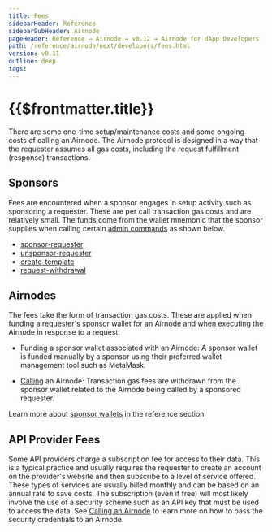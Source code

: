 ```yaml
---
title: Fees
sidebarHeader: Reference
sidebarSubHeader: Airnode
pageHeader: Reference → Airnode → v0.12 → Airnode for dApp Developers
path: /reference/airnode/next/developers/fees.html
version: v0.11
outline: deep
tags:
---
```


<VersionWarning/>

<PageHeader/>

<SearchHighlight/>

<FlexStartTag/>

# {{$frontmatter.title}}

There are some one-time setup/maintenance costs and some ongoing costs of
calling an Airnode. The Airnode protocol is designed in a way that the requester
assumes all gas costs, including the request fulfillment (response)
transactions.

## Sponsors

Fees are encountered when a sponsor engages in setup activity such as sponsoring
a requester. These are per call transaction gas costs and are relatively small.
The funds come from the wallet mnemonic that the sponsor supplies when calling
certain [admin commands](/reference/airnode/next/packages/admin-cli.md) as shown
below.

- [sponsor-requester](/reference/airnode/next/packages/admin-cli.md#sponsor-requester)
- [unsponsor-requester](/reference/airnode/next/packages/admin-cli.md#unsponsor-requester)
- [create-template](/reference/airnode/next/packages/admin-cli.md#create-template)
- [request-withdrawal](/reference/airnode/next/packages/admin-cli.md#request-withdrawal)

## Airnodes

The fees take the form of transaction gas costs. These are applied when funding
a requester's sponsor wallet for an Airnode and when executing the Airnode in
response to a request.

- Funding a sponsor wallet associated with an Airnode: A sponsor wallet is
  funded manually by a sponsor using their preferred wallet management tool such
  as MetaMask.

- [Calling](/reference/airnode/next/developers/index.md) an Airnode: Transaction
  gas fees are withdrawn from the sponsor wallet related to the Airnode being
  called by a sponsored requester.

<SponsorWalletWarning/>

Learn more about [sponsor wallets](/reference/airnode/next/concepts/sponsor.md)
in the reference section.

## API Provider Fees

Some API providers charge a subscription fee for access to their data. This is a
typical practice and usually requires the requester to create an account on the
provider's website and then subscribe to a level of service offered. These types
of services are usually billed monthly and can be based on an annual rate to
save costs. The subscription (even if free) will most likely involve the use of
a security scheme such as an API key that must be used to access the data. See
[Calling an Airnode](/reference/airnode/next/developers/index.md) to learn more
on how to pass the security credentials to an Airnode.

<FlexEndTag/>
